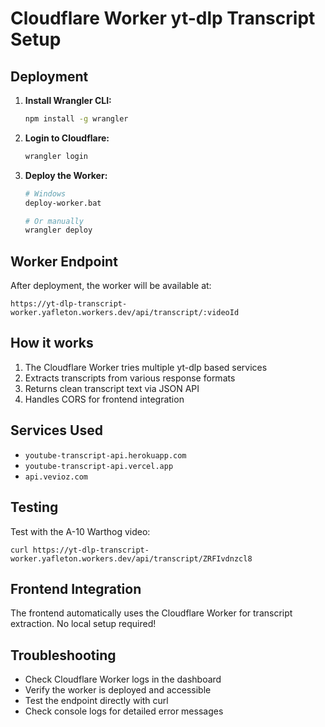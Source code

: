 # Cloudflare Worker yt-dlp Transcript Setup

## Deployment

1. **Install Wrangler CLI:**
   ```bash
   npm install -g wrangler
   ```

2. **Login to Cloudflare:**
   ```bash
   wrangler login
   ```

3. **Deploy the Worker:**
   ```bash
   # Windows
   deploy-worker.bat
   
   # Or manually
   wrangler deploy
   ```

## Worker Endpoint

After deployment, the worker will be available at:
```
https://yt-dlp-transcript-worker.yafleton.workers.dev/api/transcript/:videoId
```

## How it works

1. The Cloudflare Worker tries multiple yt-dlp based services
2. Extracts transcripts from various response formats
3. Returns clean transcript text via JSON API
4. Handles CORS for frontend integration

## Services Used

- `youtube-transcript-api.herokuapp.com`
- `youtube-transcript-api.vercel.app`
- `api.vevioz.com`

## Testing

Test with the A-10 Warthog video:
```
curl https://yt-dlp-transcript-worker.yafleton.workers.dev/api/transcript/ZRFIvdnzcl8
```

## Frontend Integration

The frontend automatically uses the Cloudflare Worker for transcript extraction. No local setup required!

## Troubleshooting

- Check Cloudflare Worker logs in the dashboard
- Verify the worker is deployed and accessible
- Test the endpoint directly with curl
- Check console logs for detailed error messages
